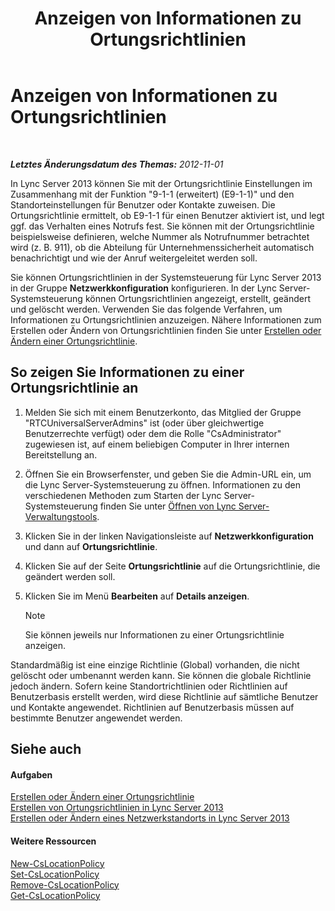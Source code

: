 ﻿---
title: Anzeigen von Informationen zu Ortungsrichtlinien
TOCTitle: Anzeigen von Informationen zu Ortungsrichtlinien
ms:assetid: 14e41bcb-ea0a-49c2-99b3-1f61fc34416d
ms:mtpsurl: https://technet.microsoft.com/de-de/library/Gg520954(v=OCS.15)
ms:contentKeyID: 49293268
ms.date: 05/19/2016
mtps_version: v=OCS.15
ms.translationtype: HT
---

# Anzeigen von Informationen zu Ortungsrichtlinien

 

_**Letztes Änderungsdatum des Themas:** 2012-11-01_

In Lync Server 2013 können Sie mit der Ortungsrichtlinie Einstellungen im Zusammenhang mit der Funktion "9-1-1 (erweitert) (E9-1-1)" und den Standorteinstellungen für Benutzer oder Kontakte zuweisen. Die Ortungsrichtlinie ermittelt, ob E9-1-1 für einen Benutzer aktiviert ist, und legt ggf. das Verhalten eines Notrufs fest. Sie können mit der Ortungsrichtlinie beispielsweise definieren, welche Nummer als Notrufnummer betrachtet wird (z. B. 911), ob die Abteilung für Unternehmenssicherheit automatisch benachrichtigt und wie der Anruf weitergeleitet werden soll.

Sie können Ortungsrichtlinien in der Systemsteuerung für Lync Server 2013 in der Gruppe **Netzwerkkonfiguration** konfigurieren. In der Lync Server-Systemsteuerung können Ortungsrichtlinien angezeigt, erstellt, geändert und gelöscht werden. Verwenden Sie das folgende Verfahren, um Informationen zu Ortungsrichtlinien anzuzeigen. Nähere Informationen zum Erstellen oder Ändern von Ortungsrichtlinien finden Sie unter [Erstellen oder Ändern einer Ortungsrichtlinie](lync-server-2013-creating-or-modifying-a-location-policy.md).

## So zeigen Sie Informationen zu einer Ortungsrichtlinie an

1.  Melden Sie sich mit einem Benutzerkonto, das Mitglied der Gruppe "RTCUniversalServerAdmins" ist (oder über gleichwertige Benutzerrechte verfügt) oder dem die Rolle "CsAdministrator" zugewiesen ist, auf einem beliebigen Computer in Ihrer internen Bereitstellung an.

2.  Öffnen Sie ein Browserfenster, und geben Sie die Admin-URL ein, um die Lync Server-Systemsteuerung zu öffnen. Informationen zu den verschiedenen Methoden zum Starten der Lync Server-Systemsteuerung finden Sie unter [Öffnen von Lync Server-Verwaltungstools](lync-server-2013-open-lync-server-administrative-tools.md).

3.  Klicken Sie in der linken Navigationsleiste auf **Netzwerkkonfiguration** und dann auf **Ortungsrichtlinie**.

4.  Klicken Sie auf der Seite **Ortungsrichtlinie** auf die Ortungsrichtlinie, die geändert werden soll.

5.  Klicken Sie im Menü **Bearbeiten** auf **Details anzeigen**.
    

    > [!NOTE]
    > Sie können jeweils nur Informationen zu einer Ortungsrichtlinie anzeigen.



Standardmäßig ist eine einzige Richtlinie (Global) vorhanden, die nicht gelöscht oder umbenannt werden kann. Sie können die globale Richtlinie jedoch ändern. Sofern keine Standortrichtlinien oder Richtlinien auf Benutzerbasis erstellt werden, wird diese Richtlinie auf sämtliche Benutzer und Kontakte angewendet. Richtlinien auf Benutzerbasis müssen auf bestimmte Benutzer angewendet werden.

## Siehe auch

#### Aufgaben

[Erstellen oder Ändern einer Ortungsrichtlinie](lync-server-2013-creating-or-modifying-a-location-policy.md)  
[Erstellen von Ortungsrichtlinien in Lync Server 2013](lync-server-2013-create-location-policies.md)  
[Erstellen oder Ändern eines Netzwerkstandorts in Lync Server 2013](lync-server-2013-create-or-modify-a-network-site.md)  

#### Weitere Ressourcen

[New-CsLocationPolicy](https://docs.microsoft.com/en-us/powershell/module/skype/New-CsLocationPolicy)  
[Set-CsLocationPolicy](https://docs.microsoft.com/en-us/powershell/module/skype/Set-CsLocationPolicy)  
[Remove-CsLocationPolicy](https://docs.microsoft.com/en-us/powershell/module/skype/Remove-CsLocationPolicy)  
[Get-CsLocationPolicy](https://docs.microsoft.com/en-us/powershell/module/skype/Get-CsLocationPolicy)

